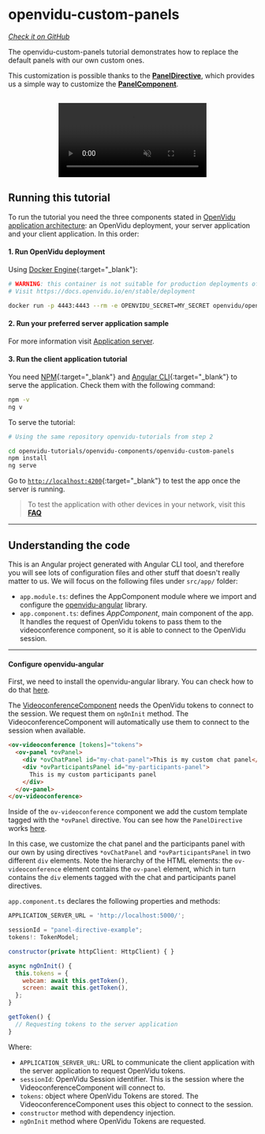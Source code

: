 # openvidu-custom-panels

<a href="https://github.com/OpenVidu/openvidu-tutorials/tree/master/openvidu-components/openvidu-custom-panels" target="_blank"><i class="icon ion-social-github"> Check it on GitHub</i></a>

The openvidu-custom-panels tutorial demonstrates how to replace the default panels with our own custom ones.

This customization is possible thanks to the [**PanelDirective**](api/openvidu-angular/directives/PanelDirective.html), which provides us a simple way to customize the [**PanelComponent**](api/openvidu-angular/components/PanelComponent.html).

<p align="center" style="margin-top: 30px">
  <video class="img-responsive" style="max-width: 80%" src="video/components/custom-panels.mp4" muted async loop autoplay playsinline></video>
</p>


## Running this tutorial

To run the tutorial you need the three components stated in [OpenVidu application architecture](developing-your-video-app/#openvidu-application-architecture): an OpenVidu deployment, your server application and your client application. In this order:

#### 1. Run OpenVidu deployment

Using [Docker Engine](https://docs.docker.com/engine/){:target="_blank"}:

```bash
# WARNING: this container is not suitable for production deployments of OpenVidu
# Visit https://docs.openvidu.io/en/stable/deployment

docker run -p 4443:4443 --rm -e OPENVIDU_SECRET=MY_SECRET openvidu/openvidu-dev:2.23.0
```

#### 2. Run your preferred server application sample

For more information visit [Application server](application-server/).

<div id="application-server-wrapper"></div>
<script src="js/load-common-template.js" data-pathToFile="server-application-samples.html" data-elementId="application-server-wrapper" data-runAnchorScript="false" data-useCurrentVersion="true"></script>

#### 3. Run the client application tutorial

You need [NPM](https://docs.npmjs.com/downloading-and-installing-node-js-and-npm){:target="_blank"} and [Angular CLI](https://angular.io/cli){:target="_blank"} to serve the application. Check them with the following command:

```bash
npm -v
ng v
```

To serve the tutorial:

```bash
# Using the same repository openvidu-tutorials from step 2

cd openvidu-tutorials/openvidu-components/openvidu-custom-panels
npm install
ng serve
```

Go to [`http://localhost:4200`](http://localhost:4200){:target="_blank"} to test the app once the server is running.

> To test the application with other devices in your network, visit this **[FAQ](troubleshooting/#3-test-applications-in-my-network-with-multiple-devices)**

---

## Understanding the code

This is an Angular project generated with Angular CLI tool, and therefore you will see lots of configuration files and other stuff that doesn't really matter to us. We will focus on the following files under `src/app/` folder:

- `app.module.ts`: defines the AppComponent module where we import and configure the [openvidu-angular](api/openvidu-angular/) library.
- `app.component.ts`: defines *AppComponent*, main component of the app. It handles the request of OpenVidu tokens to pass them to the videoconference component, so it is able to connect to the OpenVidu session.

---

#### Configure openvidu-angular

First, we need to install the openvidu-angular library. You can check how to do that [here](api/openvidu-angular/).

The [VideoconferenceComponent](api/openvidu-angular/components/VideoconferenceComponent.html) needs the OpenVidu tokens to connect to the session. We request them on `ngOnInit` method. The VideoconferenceComponent will automatically use them to connect to the session when available.

```html
<ov-videoconference [tokens]="tokens">
  <ov-panel *ovPanel>
    <div *ovChatPanel id="my-chat-panel">This is my custom chat panel</div>
    <div *ovParticipantsPanel id="my-participants-panel">
      This is my custom participants panel
    </div>
  </ov-panel>
</ov-videoconference>
```

Inside of the `ov-videoconference` component we add the custom template tagged with the `*ovPanel` directive. You can see how the `PanelDirective` works [here](api/openvidu-angular/directives/PanelDirective.html).

In this case, we customize the chat panel and the participants panel with our own by using directives `*ovChatPanel` and `*ovParticipantsPanel` in two different `div` elements. Note the hierarchy of the HTML elements: the `ov-videoconference` element contains the `ov-panel` element, which in turn contains the `div` elements tagged with the chat and participants panel directives.

`app.component.ts` declares the following properties and methods:

```javascript
APPLICATION_SERVER_URL = 'http://localhost:5000/';

sessionId = "panel-directive-example";
tokens!: TokenModel;

constructor(private httpClient: HttpClient) { }

async ngOnInit() {
  this.tokens = {
    webcam: await this.getToken(),
    screen: await this.getToken(),
  };
}

getToken() {
  // Requesting tokens to the server application
}
```

Where:

- `APPLICATION_SERVER_URL`: URL to communicate the client application with the server application to request OpenVidu tokens.
- `sessionId`: OpenVidu Session identifier. This is the session where the VideoconferenceComponent will connect to.
- `tokens`: object where OpenVidu Tokens are stored. The VideoconferenceComponent uses this object to connect to the session.
- `constructor` method with dependency injection.
- `ngOnInit` method where OpenVidu Tokens are requested.
